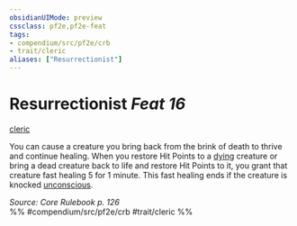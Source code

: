 ```yaml
---
obsidianUIMode: preview
cssclass: pf2e,pf2e-feat
tags:
- compendium/src/pf2e/crb
- trait/cleric
aliases: ["Resurrectionist"]
---
```

# Resurrectionist  *Feat 16*  
[cleric](/rules/traits/cleric.md)  


You can cause a creature you bring back from the brink of death to thrive and continue healing. When you restore Hit Points to a [dying](/rules/conditions.md#Dying) creature or bring a dead creature back to life and restore Hit Points to it, you grant that creature fast healing 5 for 1 minute. This fast healing ends if the creature is knocked [unconscious](/rules/conditions.md#Unconscious).

*Source: Core Rulebook p. 126*  
%% #compendium/src/pf2e/crb #trait/cleric %%